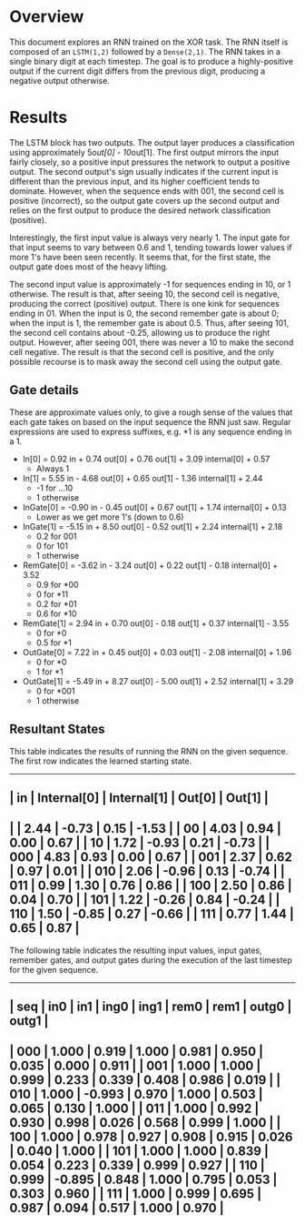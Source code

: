 # Overview

This document explores an RNN trained on the XOR task. The RNN itself is composed of an `LSTM(1,2)` followed by a `Dense(2,1)`. The RNN takes in a single binary digit at each timestep. The goal is to produce a highly-positive output if the current digit differs from the previous digit, producing a negative output otherwise.

# Results

The LSTM block has two outputs. The output layer produces a classification using approximately 5*out[0] - 10*out[1]. The first output mirrors the input fairly closely, so a positive input pressures the network to output a positive output. The second output's sign usually indicates if the current input is different than the previous input, and its higher coefficient tends to dominate. However, when the sequence ends with 001, the second cell is positive (incorrect), so the output gate covers up the second output and relies on the first output to produce the desired network classification (positive).

Interestingly, the first input value is always very nearly 1. The input gate for that input seems to vary between 0.6 and 1, tending towards lower values if more 1's have been seen recently. It seems that, for the first state, the output gate does most of the heavy lifting.

The second input value is approximately -1 for sequences ending in 10, or 1 otherwise. The result is that, after seeing 10, the second cell is negative, producing the correct (positive) output. There is one kink for sequences ending in 01. When the input is 0, the second remember gate is about 0; when the input is 1, the remember gate is about 0.5. Thus, after seeing 101, the second cell contains about -0.25, allowing us to produce the right output. However, after seeing 001, there was never a 10 to make the second cell negative. The result is that the second cell is positive, and the only possible recourse is to mask away the second cell using the output gate.

## Gate details

These are approximate values only, to give a rough sense of the values that each gate takes on based on the input sequence the RNN just saw. Regular expressions are used to express suffixes, e.g. \*1 is any sequence ending in a 1.

 * In[0] = 0.92 in + 0.74 out[0] + 0.76 out[1] + 3.09 internal[0] + 0.57
   * Always 1
 * In[1] = 5.55 in - 4.68 out[0] + 0.65 out[1] - 1.36 internal[1] + 2.44
   * -1 for ...10
   * 1 otherwise
 * InGate[0] = -0.90 in - 0.45 out[0] + 0.67 out[1] + 1.74 internal[0] + 0.13
   * Lower as we get more 1's (down to 0.6)
 * InGate[1] = -5.15 in + 8.50 out[0] - 0.52 out[1] + 2.24 internal[1] + 2.18
   * 0.2 for 001
   * 0 for 101
   * 1 otherwise
 * RemGate[0] = -3.62 in - 3.24 out[0] + 0.22 out[1] - 0.18 internal[0] + 3.52
   * 0.9 for \*00
   * 0 for \*11
   * 0.2 for \*01
   * 0.6 for \*10
 * RemGate[1] =  2.94 in + 0.70 out[0] - 0.18 out[1] + 0.37 internal[1] - 3.55
   * 0 for \*0
   * 0.5 for \*1
 * OutGate[0] =  7.22 in + 0.45 out[0] + 0.03 out[1] - 2.08 internal[0] + 1.96
   * 0 for \*0
   * 1 for \*1
 * OutGate[1] = -5.49 in + 8.27 out[0] - 5.00 out[1] + 2.52 internal[1] + 3.29
   * 0 for \*001
   * 1 otherwise

## Resultant States

This table indicates the results of running the RNN on the given sequence. The first row indicates the learned starting state.

----------------------------------------------------------
|    in    | Internal[0] | Internal[1] | Out[0] | Out[1] |
----------------------------------------------------------
|          |  2.44       | -0.73       |  0.15  | -1.53  |
|    00    |  4.03       |  0.94       |  0.00  |  0.67  |
|    10    |  1.72       | -0.93       |  0.21  | -0.73  |
|    000   |  4.83       |  0.93       |  0.00  |  0.67  |
|    001   |  2.37       |  0.62       |  0.97  |  0.01  |
|    010   |  2.06       | -0.96       |  0.13  | -0.74  |
|    011   |  0.99       |  1.30       |  0.76  |  0.86  |
|    100   |  2.50       |  0.86       |  0.04  |  0.70  |
|    101   |  1.22       | -0.26       |  0.84  | -0.24  |
|    110   |  1.50       | -0.85       |  0.27  | -0.66  |
|    111   |  0.77       |  1.44       |  0.65  |  0.87  |
----------------------------------------------------------

The following table indicates the resulting input values, input gates, remember gates, and output gates during the execution of the last timestep for the given sequence.

-------------------------------------------------------------------------------
| seq |  in0   |  in1   |  ing0  |  ing1  |  rem0  |  rem1  |  outg0 |  outg1 |
-------------------------------------------------------------------------------
| 000 |  1.000 |  0.919 |  1.000 |  0.981 |  0.950 |  0.035 |  0.000 |  0.911 |
| 001 |  1.000 |  1.000 |  0.999 |  0.233 |  0.339 |  0.408 |  0.986 |  0.019 |
| 010 |  1.000 | -0.993 |  0.970 |  1.000 |  0.503 |  0.065 |  0.130 |  1.000 |
| 011 |  1.000 |  0.992 |  0.930 |  0.998 |  0.026 |  0.568 |  0.999 |  1.000 |
| 100 |  1.000 |  0.978 |  0.927 |  0.908 |  0.915 |  0.026 |  0.040 |  1.000 |
| 101 |  1.000 |  1.000 |  0.839 |  0.054 |  0.223 |  0.339 |  0.999 |  0.927 |
| 110 |  0.999 | -0.895 |  0.848 |  1.000 |  0.795 |  0.053 |  0.303 |  0.960 |
| 111 |  1.000 |  0.999 |  0.695 |  0.987 |  0.094 |  0.517 |  1.000 |  0.970 |
-------------------------------------------------------------------------------
